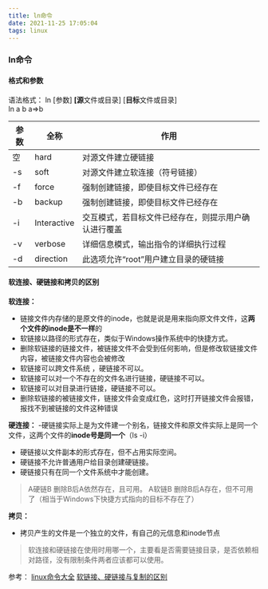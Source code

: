 ```yaml
---
title: ln命令 
date: 2021-11-25 17:05:04
tags: linux
---
```

### ln命令
#### 格式和参数

语法格式： ln [参数] **[源**文件或目录] [**目标**文件或目录]  
ln a b  a=>b


| 参数 | 全称| 作用|
|--|--|--|
|空 |hard|对源文件建立硬链接|
| -s| soft| 对源文件建立软连接（符号链接）|
|-f |force  |强制创建链接，即使目标文件已经存在 |
| -b| backup|强制创建链接，即使目标文件已经存在 |
|-i |Interactive |交互模式，若目标文件已经存在，则提示用户确认进行覆盖 |
|-v |verbose |详细信息模式，输出指令的详细执行过程 |
| -d| direction| 此选项允许“root”用户建立目录的硬链接|

#### 软连接、硬链接和拷贝的区别
**软连接：**
- 链接文件内存储的是原文件的inode，也就是说是用来指向原文件文件，这**两个文件的inode是不一样**的
- 软链接以路径的形式存在，类似于Windows操作系统中的快捷方式。
- 删除软链接的链接文件，被链接文件不会受到任何影响，但是修改软链接文件内容，被链接文件内容也会被修改
- 软链接可以跨文件系统 ，硬链接不可以。
- 软链接可以对一个不存在的文件名进行链接，硬链接不可以。
- 软链接可以对目录进行链接，硬链接不可以。
- 删除软链接的被链接文件，链接文件会变成红色，这时打开链接文件会报错，报找不到被链接的文件这种错误

**硬连接：**
-硬链接实际上是为文件建一个别名，链接文件和原文件实际上是同一个文件，这两个文件的**inode号是同一个**（ls -i）
- 硬链接以文件副本的形式存在，但不占用实际空间。
- 硬链接不允许普通用户给目录创建硬链接。
- 硬链接只有在同一个文件系统中才能创建。

> A硬链B 删除B后A依然存在，且可用。 
> A软链B 删除B后A存在，但不可用了（相当于Windows下快捷方式指向的目标不存在了）
>

**拷贝：**

- 拷贝产生的文件是一个独立的文件，有自己的元信息和inode节点

>  软连接和硬链接在使用时用哪一个，主要看是否需要链接目录，是否依赖相对路径，没有限制条件两者应该都可以使用。

参考：
[linux命令大全](https://www.linuxcool.com/ln)
[软链接、硬链接与复制的区别](https://blog.csdn.net/geerniya/article/details/79093301)
